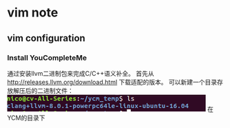 # vim note
## vim configuration
### Install YouCompleteMe
通过安装llvm二进制包来完成C\/C++语义补全。
首先从 http://releases.llvm.org/download.html 下载适配的版本。
可以新建一个目录存放解压后的二进制文件：
![](./clang.png)
在YCM的目录下

